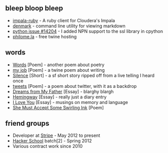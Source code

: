 bleep bloop bleep
-----------------

- [impala-ruby](http://github.com/colinmarc/impala-ruby) - A ruby client for Cloudera's Impala
- [denmark](http://github.com/colinmarc/denmark) - command line utility for viewing markdown
- [python issue #14204](http://hg.python.org/cpython/rev/2514a4e2b3ce) - I added NPN support to the ssl library in cpython
- [philome.la](http://philome.la) - free twine hosting

words
------

- [Words](/words.html) [Poem] - another poem about poetry
- [my job](http://philome.la/colinmarc/my-job) [Poem] - a twine poem about writing
- [Silence](/silence.html) [Short] - a sf short story ripped off from a live telling I heard once
- [tweets](/tweets.html) [Poem] - a poem about twitter, with it as a backdrop
- [Dreams from My Father](/dreams.html) [Essay] - blarghy blargh
- [Hemingway](/hemingway.html) [Essay] - really just a diary entry
- [I Love You](/iloveyou.html) [Essay] - musings on memory and language
- [She Must Accept Some Swirling Ink](/ink.html) [Poem]

friend groups
-------------

- Developer at [Stripe](http://stripe.com) - May 2012 to present
- [Hacker School](http://hackerschool.com) batch[2] - Spring 2012
- Various contract work since 2010
